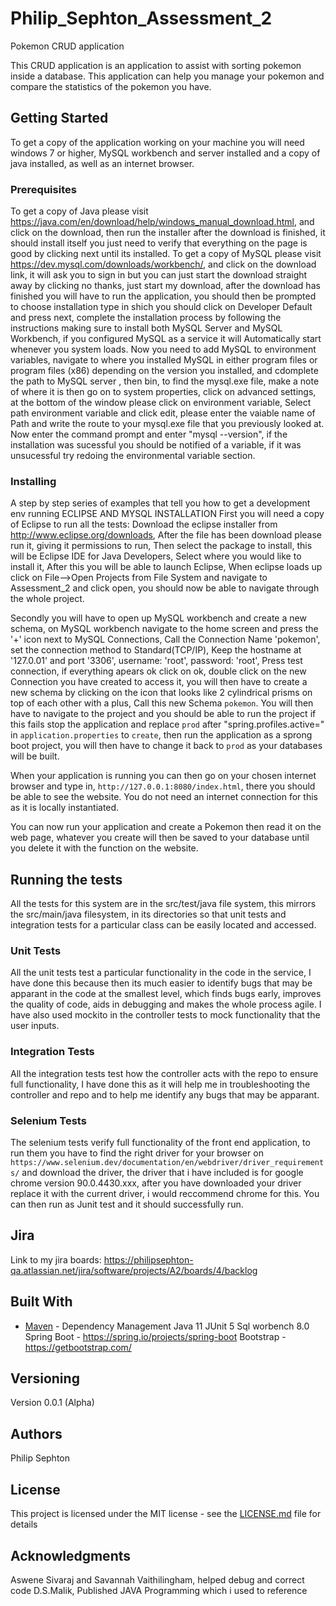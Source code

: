 # Philip_Sephton_Assessment_2
Pokemon CRUD application

This CRUD application is an application to assist with sorting pokemon inside a database. This application can help you manage your pokemon and compare the statistics of the pokemon you have. 

## Getting Started

To get a copy of the application working on your machine you will need windows 7 or higher, MySQL workbench and server installed and a copy of java installed, as well as an internet browser.

### Prerequisites

To get a copy of Java please visit https://java.com/en/download/help/windows_manual_download.html, and click on the download, then run the installer after the download is finished, it should install itself you just need to verify that everything on the page is good by clicking next until its installed.
To get a copy of MySQL please visit https://dev.mysql.com/downloads/workbench/, and click on the download link, it will ask you to sign in but you can just start the download straight away by clicking no thanks, just start my download,
after the download has finished you will have to run the application, you should then be prompted to choose installation type in shich you should click on Developer Default and press next,
complete the installation process by following the instructions making sure to install both MySQL Server and MySQL Workbench, if you configured MySQL as a service it will Automatically start whenever you system loads.
Now you need to add MySQL to environment variables, navigate to where you installed MySQL in either program files or program files (x86) depending on the version you installed, and cdomplete the path to MySQL server <ver>, then bin,
to find the mysql.exe file, make a note of where it is then go on to system properties, click on advanced settings, at the bottom of the window please click on environment variable, Select path environment variable and click edit,
please enter the vaiable name of Path and write the route to your mysql.exe file that you previously looked at.
Now enter the command prompt and enter "mysql --version", if the installation was sucessful you should be notified of a variable, if it was unsucessful try redoing the environmental variable section.

### Installing

A step by step series of examples that tell you how to get a development env running ECLIPSE AND MYSQL INSTALLATION
First you will need a copy of Eclipse to run all the tests:
Download the eclipse installer from  http://www.eclipse.org/downloads,
After the file has been download please run it, giving it permissions to run,
Then select the package to install, this will be Eclipse IDE for Java Developers,
Select where you would like to install it,
After this you will be able to launch Eclipse,
When eclipse loads up click on File-->Open Projects from File System and navigate to Assessment_2 and click open,
you should now be able to navigate through the whole project.


Secondly you will have to open up MySQL workbench and create a new schema,
on MySQL workbench navigate to the home screen and press the '+' icon next to MySQL Connections,
Call the Connection Name 'pokemon', set the connection method to Standard(TCP/IP), Keep the hostname at '127.0.01' and port '3306', username: 'root', password: 'root',
Press test connection, if everything apears ok click on ok, double click on the new Connection you have created to access it,
you will then have to create a new schema by clicking on the icon that looks like 2 cylindrical prisms on top of each other with a plus,
Call this new Schema `pokemon`.
You will then have to navigate to the project and you should be able to run the project if this fails stop the application and replace `prod` after "spring.profiles.active="
in `application.properties` to `create`, then run the application as a sprong boot project, you will then have to change it back to `prod` as your databases will be built.

When your application is running you can then go on your chosen internet browser and type in, `http://127.0.0.1:8080/index.html`, there you should be able to see the website.
You do not need an internet connection for this as it is locally instantiated.

You can now run your application and create a Pokemon then read it on the web page, whatever you create will then be saved to your database until you delete it with the function on the website.

## Running the tests

All the tests for this system are in the src/test/java file system, this mirrors the src/main/java filesystem, in its directories so that unit tests and integration tests for a particular class can be easily located and accessed. 

### Unit Tests 
All the unit tests test a particular functionality in the code in the service, I have done this because then its much easier to identify bugs that may be apparant in the code at the smallest level, which finds bugs early,
improves the quality of code, aids in debugging and makes the whole process agile.
I have also used mockito in the controller tests to mock functionality that the user inputs.


### Integration Tests
All the integration tests test how the controller acts with the repo to ensure full functionality, I have done this as it will help me in troubleshooting the controller and repo and to help me identify any bugs that may be apparant.

### Selenium Tests
The selenium tests verify full functionality of the front end application, to run them you have to find the right driver for your browser on `https://www.selenium.dev/documentation/en/webdriver/driver_requirements/` and download the driver, the driver that i have included is for google chrome version 90.0.4430.xxx, after you have downloaded your driver replace it with the current driver, i would reccommend chrome for this. You can then run as Junit test and it should successfully run.

## Jira
Link to my jira boards: https://philipsephton-qa.atlassian.net/jira/software/projects/A2/boards/4/backlog

## Built With

* [Maven](https://maven.apache.org/) - Dependency Management
Java 11
JUnit 5
Sql worbench 8.0
Spring Boot - https://spring.io/projects/spring-boot
Bootstrap - https://getbootstrap.com/

## Versioning

Version 0.0.1 (Alpha)

## Authors

Philip Sephton

## License

This project is licensed under the MIT license - see the [LICENSE.md](LICENSE.md) file for details 


## Acknowledgments

Aswene Sivaraj and Savannah Vaithilingham, helped debug and correct code
D.S.Malik, Published JAVA Programming which i used to reference
